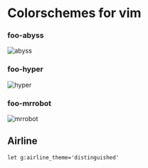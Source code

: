 # Colorschemes for vim

### foo-abyss
![abyss](https://raw.githubusercontent.com/victorze/foo/master/img/foo-abyss.png)

### foo-hyper
![hyper](https://raw.githubusercontent.com/victorze/foo/master/img/foo-hyper.png)

### foo-mrrobot
![mrrobot](https://raw.githubusercontent.com/victorze/foo/master/img/foo-mrrobot.png)


## Airline

```vim
let g:airline_theme='distinguished'
```

